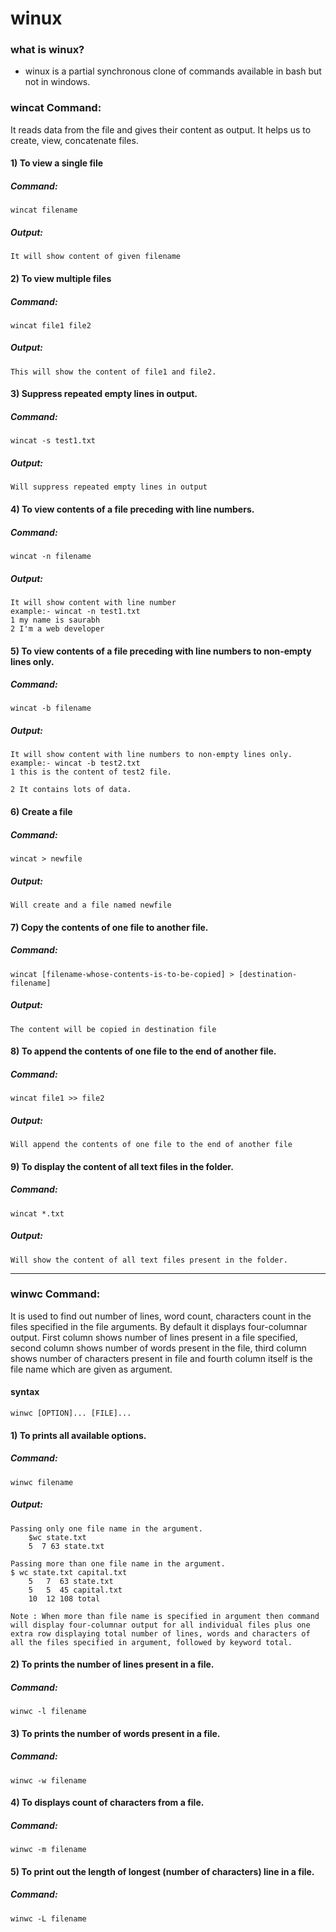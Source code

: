 # winux

### what is winux?
- winux is a partial synchronous clone of commands available in bash but not in windows.

### wincat Command:
It reads data from the file and gives their content as output. It helps us to create, view, concatenate files.

#### 1) To view a single file 
##### Command:
    wincat filename

##### Output:
    It will show content of given filename

#### 2) To view multiple files  
##### Command:
    wincat file1 file2

##### Output:
    This will show the content of file1 and file2.

#### 3) Suppress repeated empty lines in output.  
##### Command:
    wincat -s test1.txt

##### Output:
    Will suppress repeated empty lines in output

#### 4) To view contents of a file preceding with line numbers.  
##### Command:
    wincat -n filename

##### Output:
    It will show content with line number
    example:- wincat -n test1.txt
    1 my name is saurabh
    2 I'm a web developer

#### 5) To view contents of a file preceding with line numbers to non-empty lines only.
##### Command:
    wincat -b filename

##### Output:
    It will show content with line numbers to non-empty lines only.
    example:- wincat -b test2.txt
    1 this is the content of test2 file.

    2 It contains lots of data.

#### 6) Create a file 
##### Command:
    wincat > newfile

##### Output:
    Will create and a file named newfile

#### 7) Copy the contents of one file to another file.  
##### Command:
    wincat [filename-whose-contents-is-to-be-copied] > [destination-filename]

##### Output:
    The content will be copied in destination file

#### 8) To append the contents of one file to the end of another file.   
##### Command:
    wincat file1 >> file2

##### Output:
    Will append the contents of one file to the end of another file

#### 9) To display the content of all text files in the folder.   
##### Command:
    wincat *.txt

##### Output:
    Will show the content of all text files present in the folder.

-----

### winwc Command:
It is used to find out number of lines, word count, characters count in the files specified in the file arguments. By default it displays four-columnar output. First column shows number of lines present in a file specified, second column shows number of words present in the file, third column shows number of characters present in file and fourth column itself is the file name which are given as argument.

#### syntax
    winwc [OPTION]... [FILE]...

#### 1) To prints all available options.
##### Command:
    winwc filename

##### Output:
    Passing only one file name in the argument.
        $wc state.txt
        5  7 63 state.txt

    Passing more than one file name in the argument.
    $ wc state.txt capital.txt
        5   7  63 state.txt
        5   5  45 capital.txt
        10  12 108 total

    Note : When more than file name is specified in argument then command will display four-columnar output for all individual files plus one extra row displaying total number of lines, words and characters of all the files specified in argument, followed by keyword total.

#### 2) To prints the number of lines present in a file.
##### Command:
    winwc -l filename

#### 3) To prints the number of words present in a file.  
##### Command:
    winwc -w filename

#### 4) To displays count of characters from a file. 
##### Command:
    winwc -m filename

#### 5) To print out the length of longest (number of characters) line in a file.
##### Command:
    winwc -L filename
